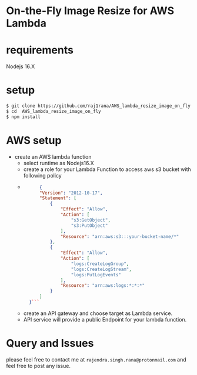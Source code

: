 # On-the-Fly Image Resize for AWS Lambda

# requirements
Nodejs 16.X

# setup
```bash
$ git clone https://github.com/raj1rana/AWS_lambda_resize_image_on_fly.git
$ cd  AWS_lambda_resize_image_on_fly
$ npm install

```

# AWS setup
- create an AWS lambda function
    - select runtime as Nodejs16.X
    - create a role  for your Lambda Function to access aws s3 bucket with following policy
    - ```json
            {
            "Version": "2012-10-17",
            "Statement": [
                {
                    "Effect": "Allow",
                    "Action": [
                        "s3:GetObject",
                        "s3:PutObject"
                    ],
                    "Resource": "arn:aws:s3:::your-bucket-name/*"
                },
                {
                    "Effect": "Allow",
                    "Action": [
                        "logs:CreateLogGroup",
                        "logs:CreateLogStream",
                        "logs:PutLogEvents"
                    ],
                    "Resource": "arn:aws:logs:*:*:*"
                }
            ]
        }```
    - create an API gateway and choose target as Lambda service.
    - API service will provide a public Endpoint for your lambda function.


# Query and Issues
please feel free to contact me at ```rajendra.singh.rana@protonmail.com``` and feel free to post any issue.